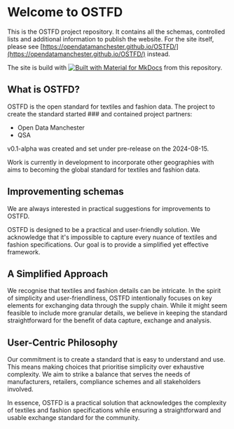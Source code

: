 # Welcome to OSTFD

This is the OSTFD project repository. It contains all the schemas, controlled lists and additional information to publish the website. For the site itself, please see [https://opendatamanchester.github.io/OSTFD/](https://opendatamanchester.github.io/OSTFD/) instead. 

The site is build with [![Built with Material for MkDocs](https://img.shields.io/badge/Material_for_MkDocs-526CFE?style=for-the-badge&logo=MaterialForMkDocs&logoColor=white)](https://squidfunk.github.io/mkdocs-material/) from this repository.

## What is OSTFD?

OSTFD is the open standard for textiles and fashion data. The project to create the standard started ### and contained project partners:

- Open Data Manchester
- QSA

v0.1-alpha was created and set under pre-release on the 2024-08-15.

Work is currently in development to incorporate other geographies with aims to becoming the global standard for textiles and fashion data.

## Improvementing schemas

We are always interested in practical suggestions for improvements to OSTFD.

OSTFD is designed to be a practical and user-friendly solution. We acknowledge that it's impossible to capture every nuance of textiles and fashion specifications. Our goal is to provide a simplified yet effective framework.

## A Simplified Approach

We recognise that textiles and fashion details can be intricate. In the spirit of simplicity and user-friendliness, OSTFD intentionally focuses on key elements for exchanging data through the supply chain. While it might seem feasible to include more granular details, we believe in keeping the standard straightforward for the benefit of data capture, exchange and analysis.

## User-Centric Philosophy

Our commitment is to create a standard that is easy to understand and use. This means making choices that prioritise simplicity over exhaustive complexity. We aim to strike a balance that serves the needs of manufacturers, retailers, compliance schemes and all stakeholders involved.

In essence, OSTFD is a practical solution that acknowledges the complexity of textiles and fashion specifications while ensuring a straightforward and usable exchange standard for the community.